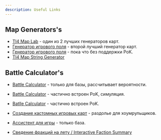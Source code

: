 ```yaml
---
description: Useful Links
---
```


## Map Generators's

* [TI4 Map Lab](https://joepinion.github.io/ti4-map-lab/) - один из 2 лучших генераторов карт.
* [Генератор игрового поля](https://keeganw.github.io/ti4/) - второй лучший генератор карт.
* [Генератор игрового поля](https://ti4-map-generator.derekpeterson.ca/) - пока что без поддержки PoK.
* [TI4 Map String Generator](https://migpalser.github.io/TI4MapStringGenerator/)

## Battle Calculator's

* [Battle Calculator](http://alphamou.se/ti4calc/) - только для базы, рассчитывает вероятности.
* [Battle Calculator](https://ti4odds.herokuapp.com/) - частично встроен PoK, симуляция.
* [Batlle Calculator](https://ti4battle.com/) - частично встроен PoK.

* [Создание кастомных игровых карт](http://ti4-card-images.appspot.com/static/card.html) - раздолье для хоумрульщиков.


* [Ассистент для игры](http://extraboard.net/extracomputer) - только база.

* [Сведение фракций на лету / Interactive Faction Summary](https://sreletron.github.io/ti4/)
